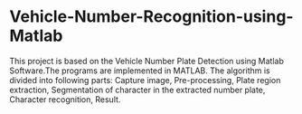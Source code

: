 # Vehicle-Number-Recognition-using-Matlab
This project is based on the Vehicle Number Plate Detection using Matlab Software.The programs are implemented in MATLAB. The algorithm is divided into following parts: 
Capture image,
Pre-processing,
Plate region extraction,
Segmentation of character in the extracted number plate,
Character recognition,
Result.
